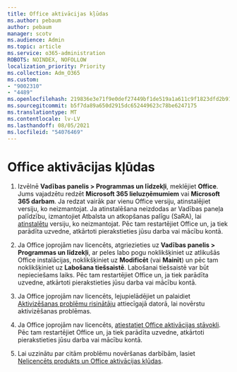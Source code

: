 ```yaml
---
title: Office aktivācijas kļūdas
ms.author: pebaum
author: pebaum
manager: scotv
ms.audience: Admin
ms.topic: article
ms.service: o365-administration
ROBOTS: NOINDEX, NOFOLLOW
localization_priority: Priority
ms.collection: Adm_O365
ms.custom:
- "9002310"
- "4489"
ms.openlocfilehash: 219836e3e71f9e0def27449bf1de519a1a611c9f1823dfd2b918f93345ccdc6a
ms.sourcegitcommit: b5f7da89a650d2915dc652449623c78be6247175
ms.translationtype: MT
ms.contentlocale: lv-LV
ms.lasthandoff: 08/05/2021
ms.locfileid: "54076469"
---
```

# <a name="office-activation-errors"></a>Office aktivācijas kļūdas

1. Izvēlnē **Vadības panelis > Programmas un līdzekļi**, meklējiet **Office**. Jums vajadzētu redzēt **Microsoft 365 lieluzņēmumiem** vai **Microsoft 365 darbam**. Ja redzat vairāk par vienu Office versiju, atinstalējiet versiju, ko neizmantojat. Ja atinstalēšana neizdodas ar Vadības paneļa palīdzību, izmantojiet Atbalsta un atkopšanas palīgu (SaRA), lai [atinstalētu](https://aka.ms/SARA-OfficeUninstall-Alchemy) versiju, ko neizmantojat. Pēc tam restartējiet Office un, ja tiek parādīta uzvedne, atkārtoti pierakstieties jūsu darba vai mācību kontā. 

2. Ja Office joprojām nav licencēts, atgriezieties uz **Vadības panelis > Programmas un līdzekļi**, ar peles labo pogu noklikšķiniet uz atlikušās Office instalācijas, noklikšķiniet uz **Modificēt** (vai **Mainīt**) un pēc tam noklikšķiniet uz **Labošana tiešsaistē**. Labošanai tiešsaistē var būt nepieciešams laiks. Pēc tam restartējiet Office un, ja tiek parādīta uzvedne, atkārtoti pierakstieties jūsu darba vai mācību kontā. 

3. Ja Office joprojām nav licencēts, lejupielādējiet un palaidiet [Aktivizēšanas problēmu risinātāju](https://aka.ms/SARA-OfficeActivation-Alchemy) attiecīgajā datorā, lai novērstu aktivizēšanas problēmas. 

4. Ja Office joprojām nav licencēts, [atiestatiet Office aktivācijas stāvokli](https://docs.microsoft.com/office365/troubleshoot/activation/reset-office-365-proplus-activation-state). Pēc tam restartējiet Office un, ja tiek parādīta uzvedne, atkārtoti pierakstieties jūsu darba vai mācību kontā.  

5. Lai uzzinātu par citām problēmu novēršanas darbībām, lasiet [Nelicencēts produkts un Office aktivācijas kļūdas](https://support.office.com/article/unlicensed-product-and-activation-errors-in-office-0d23d3c0-c19c-4b2f-9845-5344fedc4380).
